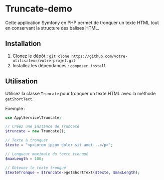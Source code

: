 # Truncate-demo

Cette application Symfony en PHP permet de tronquer un texte HTML tout en conservant la structure des balises HTML.

## Installation

1. Clonez le dépôt : `git clone https://github.com/votre-utilisateur/votre-projet.git`
2. Installez les dépendances : `composer install`

## Utilisation

Utilisez la classe `Truncate` pour tronquer un texte HTML avec la méthode `getShortText`.

Exemple :

```php
use App\Service\Truncate;

// Créez une instance de Truncate
$truncate = new Truncate();

// Texte à tronquer
$texte = "<p>Lorem ipsum dolor sit amet...</p>";

// Longueur maximale du texte tronqué
$maxLength = 100;

// Obtenez le texte tronqué
$texteTronque = $truncate->getShortText($texte, $maxLength);
